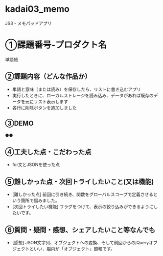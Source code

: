# kadai03_memo
JS3 - メモパッドアプリ
# ①課題番号-プロダクト名
単語帳
## ②課題内容（どんな作品か）
- 単語と意味（または読み）を保存したら、リストに書き込むアプリ
- 実行したときに、ローカルストレージを読み込み、データがあれば既存のデータを元にリスト表示します
- 各行に削除ボタンを追加しました
## ③DEMO
●●
## ④工夫した点・こだわった点
- for文とJSONを使った点
## ⑤難しかった点・次回トライしたいこと(又は機能)
- [難しかった点]
前回に引き続き、関数をグローバルスコープで定義させるという箇所で悩みました。
- [次回トライしたい機能]
フラグをつけて、表示の絞り込みができるようにしたいです。
## ⑥質問・疑問・感想、シェアしたいこと等なんでも
- [感想]  JSON文字列、オブジェクトへの変換、そして前回からのjQueryオブジェクトといい、脳内が「オブジェクト」飽和です。
